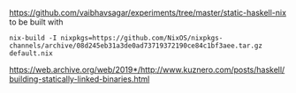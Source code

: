 https://github.com/vaibhavsagar/experiments/tree/master/static-haskell-nix to be built with 

```
nix-build -I nixpkgs=https://github.com/NixOS/nixpkgs-channels/archive/08d245eb31a3de0ad73719372190ce84c1bf3aee.tar.gz default.nix
```

https://web.archive.org/web/2019*/http://www.kuznero.com/posts/haskell/building-statically-linked-binaries.html